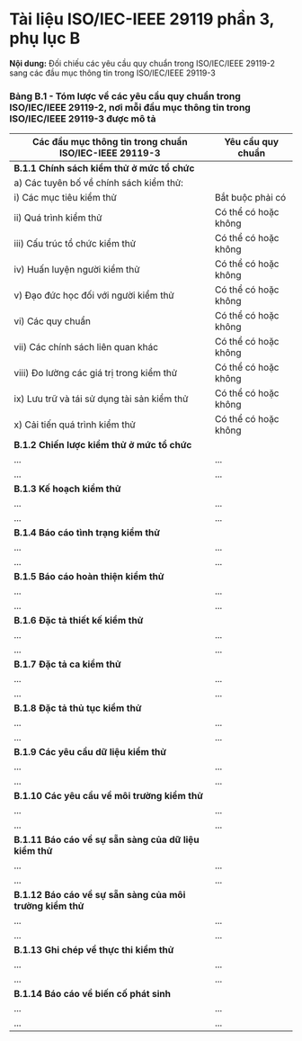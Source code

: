 # Tài liệu ISO/IEC-IEEE 29119 phần 3, phụ lục B

**Nội dung:** Đối chiếu các yêu cầu quy chuẩn trong ISO/IEC/IEEE 29119-2 sang các đầu mục thông tin trong ISO/IEC/IEEE 29119-3

### Bảng B.1 - Tóm lược về các yêu cầu quy chuẩn trong ISO/IEC/IEEE 29119-2, nơi mỗi đầu mục thông tin trong ISO/IEC/IEEE 29119-3 được mô tả

Các đầu mục thông tin trong chuẩn ISO/IEC-IEEE 29119-3 | Yêu cầu quy chuẩn 
--- | ---
**B.1.1 Chính sách kiểm thử ở mức tổ chức** |
a) Các tuyên bố về chính sách kiểm thử: | 
i) Các mục tiêu kiểm thử | Bắt buộc phải có
ii) Quá trình kiểm thử | Có thể có hoặc không
iii) Cấu trúc tổ chức kiểm thử | Có thể có hoặc không
iv) Huấn luyện người kiểm thử | Có thể có hoặc không
v) Đạo đức học đối với người kiểm thử | Có thể có hoặc không
vi) Các quy chuẩn | Có thể có hoặc không
vii) Các chính sách liên quan khác | Có thể có hoặc không
viii) Đo lường các giá trị trong kiểm thử | Có thể có hoặc không
ix) Lưu trữ và tái sử dụng tài sản kiểm thử | Có thể có hoặc không
x) Cải tiến quá trình kiểm thử | Có thể có hoặc không
**B.1.2 Chiến lược kiểm thử ở mức tổ chức** |
... | ...
... | ...
**B.1.3 Kế hoạch kiểm thử** |
... | ...
... | ...
**B.1.4 Báo cáo tình trạng kiểm thử** |
... | ...
... | ...
**B.1.5 Báo cáo hoàn thiện kiểm thử** |
... | ...
... | ...
**B.1.6 Đặc tả thiết kế kiểm thử** |
... | ...
... | ...
**B.1.7 Đặc tả ca kiểm thử** |
... | ...
... | ...
**B.1.8 Đặc tả thủ tục kiểm thử** |
... | ...
... | ...
**B.1.9 Các yêu cầu dữ liệu kiểm thử** |
... | ...
... | ...
**B.1.10 Các yêu cầu về môi trường kiểm thử** |
... | ...
... | ...
**B.1.11 Báo cáo về sự sẵn sàng của dữ liệu kiểm thử** |
... | ...
... | ...
**B.1.12 Báo cáo về sự sẵn sàng của môi trường kiểm thử** |
... | ...
... | ...
**B.1.13 Ghi chép về thực thi kiểm thử** |
... | ...
... | ...
**B.1.14 Báo cáo về biến cố phát sinh** |
... | ...
... | ...
